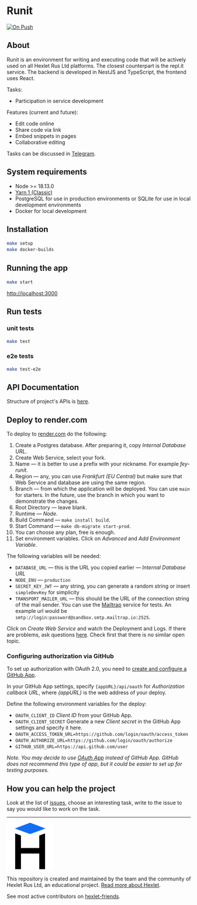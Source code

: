 # Runit   

[![On Push](https://github.com/hexlet-rus/runit/actions/workflows/push.yml/badge.svg?event=push)](https://github.com/hexlet-rus/runit/actions/workflows/push.yml)

## About

Runit is an environment for writing and executing code that will be actively used on all Hexlet Rus Ltd platforms. The closest counterpart is the repl.it service. The backend is developed in NestJS and TypeScript, the frontend uses React.

Tasks:

* Participation in service development

Features (current and future):

* Edit code online
* Share code via link
* Embed snippets in pages
* Collaborative editing

Tasks can be discussed in [Telegram](https://t.me/hexletcommunity/12).

## System requirements

* Node >= 18.13.0
* [Yarn 1 (Classic)](https://classic.yarnpkg.com/)
* PostgreSQL for use in production environments or SQLite for use in local development environments
* Docker for local development

## Installation

```bash
make setup
make docker-builds
```

## Running the app

```bash
make start
```

<http://localhost:3000>

## Run tests

### unit tests

```bash
make test
```

### e2e tests

```bash
make test-e2e
```

## API Documentation

Structure of project's APIs is [here](https://runit.hexlet.ru/api).

## Deploy to render.com

To deploy to [render.com](https://dashboard.render.com/) do the following:

1. Create a Postgres database. After preparing it, copy *Internal Database URL*.
2. Create Web Service, select your fork.
3. Name — it is better to use a prefix with your nickname. For example *fey-runit*.
4. Region — any, you can use *Frankfurt (EU Central)* but make sure that Web Service and database are using the same region.
5. Branch — from which the application will be deployed. You can use `main` for starters. In the future, use the branch in which you want to demonstrate the changes.
6. Root Directory — leave blank.
7. Runtime — *Node*.
8. Build Command — `make install build`.
9. Start Command — `make db-migrate start-prod`.
10. You can choose any plan, free is enough.
11. Set environment variables. Click on *Advanced* and *Add Environment Variable*.

The following variables will be needed:

* `DATABASE_URL` — this is the URL you copied earlier — *Internal Database URL*
* `NODE_ENV` — `production`
* `SECRET_KEY_JWT` — any string, you can generate a random string or insert `simpleDevKey` for simplicity
* `TRANSPORT_MAILER_URL` — this should be the URL of the connection string of the mail sender. You can use the [Mailtrap](https://mailtrap.io/) service for tests. An example url would be `smtp://login:password@sandbox.smtp.mailtrap.io:2525`.

Click on *Create Web Service* and watch the Deployment and Logs. If there are problems, ask questions [here](https://github.com/hexlet-rus/runit/discussions/categories/q-a). Check first that there is no similar open topic.

### Configuring authorization via GitHub

To set up authorization with OAuth 2.0, you need to [create and configure a GitHub App](https://docs.github.com/en/apps/creating-github-apps/about-creating-github-apps/about-creating-github-apps).

In your GitHub App settings, specify `{appURL}/api/oauth` for *Authorization callback URL*, where *{appURL}* is the web address of your deploy.

Define the following environment variables for the deploy:

* `OAUTH_CLIENT_ID` *Client ID* from your GitHub App.
* `OAUTH_CLIENT_SECRET` Generate a new *Client secret* in the GitHub App settings and specify it here.
* `OAUTH_ACCESS_TOKEN_URL=https://github.com/login/oauth/access_token`
* `OAUTH_AUTHORIZE_URL=https://github.com/login/oauth/authorize`
* `GITHUB_USER_URL=https://api.github.com/user`

*Note. You may decide to use [OAuth App](https://docs.github.com/en/apps/creating-github-apps/about-creating-github-apps/about-creating-github-apps) instead of GitHub App. GitHub does not recommend this type of app, but it could be easier to set up for testing purposes.*

## How you can help the project

Look at the list of [issues](https://github.com/hexlet-rus/runit/issues?page=1), choose an interesting task, write to the issue to say you would like to work on the task.

---

[![Hexlet Rus Ltd logo](https://raw.githubusercontent.com/Hexlet/assets/master/images/hexlet_logo128.png)](https://hexlet.io/?utm_source=github&utm_medium=link&utm_campaign=hexlet-editor)

This repository is created and maintained by the team and the community of Hexlet Rus Ltd, an educational project. [Read more about Hexlet](https://hexlet.io/?utm_source=github&utm_medium=link&utm_campaign=hexlet-editor).

See most active contributors on [hexlet-friends](https://friends.hexlet.io/). 
